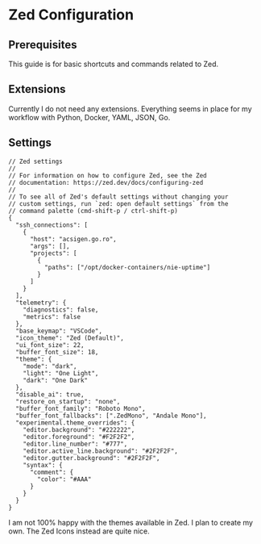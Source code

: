 # Zed Configuration

## Prerequisites

This guide is for basic shortcuts and commands related to Zed.

## Extensions

Currently I do not need any extensions. Everything seems in place for my workflow with Python, Docker, YAML, JSON, Go.

## Settings

```jsonc
// Zed settings
//
// For information on how to configure Zed, see the Zed
// documentation: https://zed.dev/docs/configuring-zed
//
// To see all of Zed's default settings without changing your
// custom settings, run `zed: open default settings` from the
// command palette (cmd-shift-p / ctrl-shift-p)
{
  "ssh_connections": [
    {
      "host": "acsigen.go.ro",
      "args": [],
      "projects": [
        {
          "paths": ["/opt/docker-containers/nie-uptime"]
        }
      ]
    }
  ],
  "telemetry": {
    "diagnostics": false,
    "metrics": false
  },
  "base_keymap": "VSCode",
  "icon_theme": "Zed (Default)",
  "ui_font_size": 22,
  "buffer_font_size": 18,
  "theme": {
    "mode": "dark",
    "light": "One Light",
    "dark": "One Dark"
  },
  "disable_ai": true,
  "restore_on_startup": "none",
  "buffer_font_family": "Roboto Mono",
  "buffer_font_fallbacks": [".ZedMono", "Andale Mono"],
  "experimental.theme_overrides": {
    "editor.background": "#222222",
    "editor.foreground": "#F2F2F2",
    "editor.line_number": "#777",
    "editor.active_line.background": "#2F2F2F",
    "editor.gutter.background": "#2F2F2F",
    "syntax": {
      "comment": {
        "color": "#AAA"
      }
    }
  }
}
```

I am not 100% happy with the themes available in Zed. I plan to create my own. The Zed Icons instead are quite nice.
